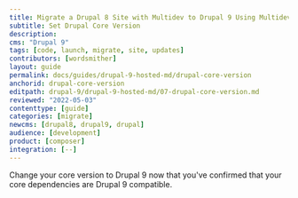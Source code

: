 ```yaml
---
title: Migrate a Drupal 8 Site with Multidev to Drupal 9 Using Multidev
subtitle: Set Drupal Core Version
description: 
cms: "Drupal 9"
tags: [code, launch, migrate, site, updates]
contributors: [wordsmither]
layout: guide
permalink: docs/guides/drupal-9-hosted-md/drupal-core-version
anchorid: drupal-core-version
editpath: drupal-9/drupal-9-hosted-md/07-drupal-core-version.md
reviewed: "2022-05-03"
contenttype: [guide]
categories: [migrate]
newcms: [drupal8, drupal9, drupal]
audience: [development]
product: [composer]
integration: [--]
---
```


Change your core version to Drupal 9 now that you've confirmed that your core dependencies are Drupal 9 compatible.

<Partial file="drupal-9/core-version.md" />
